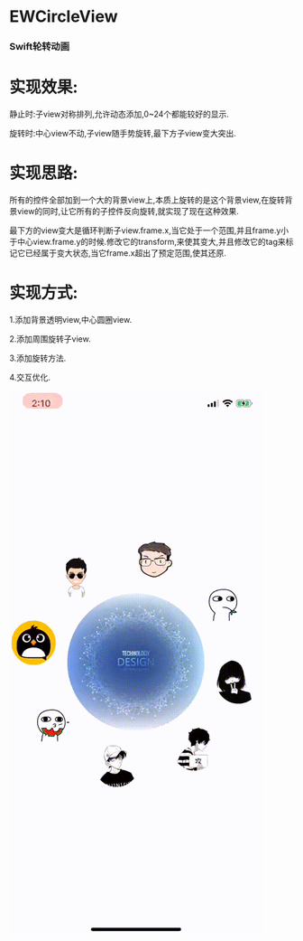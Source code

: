 # EWCircleView
<h3>Swift轮转动画</h3>

# 实现效果: 
静止时:子view对称排列,允许动态添加,0~24个都能较好的显示.

旋转时:中心view不动,子view随手势旋转,最下方子view变大突出.

# 实现思路:
所有的控件全部加到一个大的背景view上,本质上旋转的是这个背景view,在旋转背景view的同时,让它所有的子控件反向旋转,就实现了现在这种效果.

最下方的view变大是循环判断子view.frame.x,当它处于一个范围,并且frame.y小于中心view.frame.y的时候.修改它的transform,来使其变大,并且修改它的tag来标记它已经属于变大状态,当它frame.x超出了预定范围,使其还原.

# 实现方式:

1.添加背景透明view,中心圆圈view.

2.添加周围旋转子view.

3.添加旋转方法.

4.交互优化.


![效果图预览](https://github.com/WangLiquan/circleView/raw/master/images/demonstration.gif)

